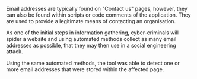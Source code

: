 Email addresses are typically found on "Contact us" pages, however,
they can also be found within scripts or code comments of the
application. They are used to provide a legitimate means of contacting
an organisation.

As one of the initial steps in information
gathering, cyber-criminals will spider a website and using automated
methods collect as many email addresses as possible, that they may
then use in a social engineering attack.

Using the same automated
methods, the tool was able to detect one or more email addresses that
were stored within the affected page.